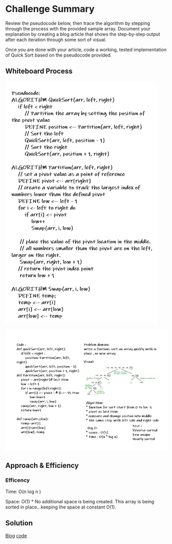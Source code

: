# Challenge Summary
<!-- Description of the challenge -->
Review the pseudocode below, then trace the algorithm by stepping through the process with the provided sample array. Document your explanation by creating a blog article that shows the step-by-step output after each iteration through some sort of visual.

Once you are done with your article, code a working, tested implementation of Quick Sort based on the pseudocode provided.
## Whiteboard Process
<!-- Embedded whiteboard image -->
![WHITEBOARD1](/img/CC28/CC28whiteboard1.PNG)

![WHITEBOARD2](/img/CC28/CC28whiteboard2.PNG)
## Approach & Efficiency
<!-- What approach did you take? Why? What is the Big O space/time for this approach? -->
### Efficency
Time: O(n log n )

Space: O(1)
    * No additional space is being created. This array is being sorted in place…keeping the space at constant O(1).
## Solution
<!-- Show how to run your code, and examples of it in action -->
[Blog](./BLOG.md)
[code](./quick_sort.py)
